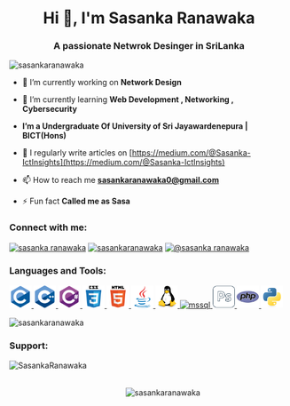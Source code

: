 <h1 align="center">Hi 👋, I'm Sasanka Ranawaka</h1>
<h3 align="center">A passionate Netwrok Desinger in SriLanka</h3>

<p align="left"> <img src="https://komarev.com/ghpvc/?username=sasankaranawaka&label=Profile%20views&color=0e75b6&style=flat" alt="sasankaranawaka" /> </p>

- 🔭 I’m currently working on **Network Design**

- 🌱 I’m currently learning **Web Development , Networking , Cybersecurity**

- **I’m a Undergraduate Of University of Sri Jayawardenepura | BICT(Hons)**

- 📝 I regularly write articles on [https://medium.com/@Sasanka-IctInsights](https://medium.com/@Sasanka-IctInsights)

- 📫 How to reach me **sasankaranawaka0@gmail.com**

- ⚡ Fun fact **Called me as Sasa**

<h3 align="left">Connect with me:</h3>
<p align="left">
<a href="https://linkedin.com/in/sasanka ranawaka" target="blank"><img align="center" src="https://raw.githubusercontent.com/rahuldkjain/github-profile-readme-generator/master/src/images/icons/Social/linked-in-alt.svg" alt="sasanka ranawaka" height="30" width="40" /></a>
<a href="https://kaggle.com/sasankaranawaka" target="blank"><img align="center" src="https://raw.githubusercontent.com/rahuldkjain/github-profile-readme-generator/master/src/images/icons/Social/kaggle.svg" alt="sasankaranawaka" height="30" width="40" /></a>
<a href="https://medium.com/@sasanka ranawaka" target="blank"><img align="center" src="https://raw.githubusercontent.com/rahuldkjain/github-profile-readme-generator/master/src/images/icons/Social/medium.svg" alt="@sasanka ranawaka" height="30" width="40" /></a>
</p>

<h3 align="left">Languages and Tools:</h3>
<p align="left"> <a href="https://www.cprogramming.com/" target="_blank" rel="noreferrer"> <img src="https://raw.githubusercontent.com/devicons/devicon/master/icons/c/c-original.svg" alt="c" width="40" height="40"/> </a> <a href="https://www.w3schools.com/cpp/" target="_blank" rel="noreferrer"> <img src="https://raw.githubusercontent.com/devicons/devicon/master/icons/cplusplus/cplusplus-original.svg" alt="cplusplus" width="40" height="40"/> </a> <a href="https://www.w3schools.com/cs/" target="_blank" rel="noreferrer"> <img src="https://raw.githubusercontent.com/devicons/devicon/master/icons/csharp/csharp-original.svg" alt="csharp" width="40" height="40"/> </a> <a href="https://www.w3schools.com/css/" target="_blank" rel="noreferrer"> <img src="https://raw.githubusercontent.com/devicons/devicon/master/icons/css3/css3-original-wordmark.svg" alt="css3" width="40" height="40"/> </a> <a href="https://www.w3.org/html/" target="_blank" rel="noreferrer"> <img src="https://raw.githubusercontent.com/devicons/devicon/master/icons/html5/html5-original-wordmark.svg" alt="html5" width="40" height="40"/> </a> <a href="https://www.java.com" target="_blank" rel="noreferrer"> <img src="https://raw.githubusercontent.com/devicons/devicon/master/icons/java/java-original.svg" alt="java" width="40" height="40"/> </a> <a href="https://www.linux.org/" target="_blank" rel="noreferrer"> <img src="https://raw.githubusercontent.com/devicons/devicon/master/icons/linux/linux-original.svg" alt="linux" width="40" height="40"/> </a> <a href="https://www.microsoft.com/en-us/sql-server" target="_blank" rel="noreferrer"> <img src="https://www.svgrepo.com/show/303229/microsoft-sql-server-logo.svg" alt="mssql" width="40" height="40"/> </a> <a href="https://www.photoshop.com/en" target="_blank" rel="noreferrer"> <img src="https://raw.githubusercontent.com/devicons/devicon/master/icons/photoshop/photoshop-line.svg" alt="photoshop" width="40" height="40"/> </a> <a href="https://www.php.net" target="_blank" rel="noreferrer"> <img src="https://raw.githubusercontent.com/devicons/devicon/master/icons/php/php-original.svg" alt="php" width="40" height="40"/> </a> <a href="https://www.python.org" target="_blank" rel="noreferrer"> <img src="https://raw.githubusercontent.com/devicons/devicon/master/icons/python/python-original.svg" alt="python" width="40" height="40"/> </a> </p>

<p><img align="center" src="https://github-readme-stats.vercel.app/api/top-langs?username=sasankaranawaka&show_icons=true&locale=en&layout=compact" alt="sasankaranawaka" /></p>


<h3 align="left">Support:</h3>
<p><a href="https://www.buymeacoffee.com/SasankaRanawaka"> <img align="left" src="https://cdn.buymeacoffee.com/buttons/v2/default-yellow.png" height="50" width="210" alt="SasankaRanawaka" /></a></p><br><br>

<p><img align="center" src="https://github-readme-stats.vercel.app/api/top-langs?username=sasankaranawaka&show_icons=true&locale=en&layout=compact" alt="sasankaranawaka" /></p>

